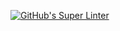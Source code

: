 [![GitHub's Super Linter](https://github.com/CarolynWP/Unit4-04-PHP-Museum/actions/workflows/main.yml/badge.svg)](https://github.com/CarolynWP/Unit4-04-PHP-Museum/actions)
